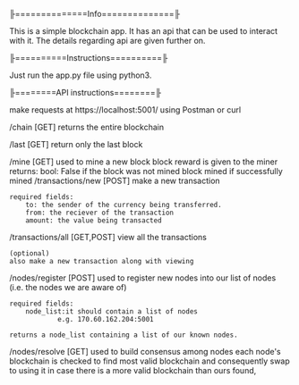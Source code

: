 ﻿╟==============Info==============╟

This is a simple blockchain app. It has an api that can be used to interact with it.
The details regarding api are given further on.

╟==========Instructions==========╟

Just run the app.py file using python3.

╟========API instructions========╟

make requests at
https://localhost:5001/
using Postman or curl

/chain [GET]
	returns the entire blockchain

/last  [GET]
	return only the last block

/mine  [GET]
	used to mine a new block
	block reward is given to the miner
	returns:
		bool: False if the block was not mined
		block mined if successfully mined
/transactions/new [POST]
	make a new transaction
	
	required fields:
		to: the sender of the currency being transferred.
		from: the reciever of the transaction
		amount: the value being transacted

/transactions/all [GET,POST]
	view all the transactions
	
	(optional)
	also make a new transaction along with viewing

/nodes/register [POST]
	used to register new nodes into our list of nodes (i.e. the nodes we are aware of)

	required fields:
		node_list:it should contain a list of nodes
				e.g. 170.60.162.204:5001
	
	returns a node_list containing a list of our known nodes.

/nodes/resolve [GET]
	used to build consensus among nodes
	each node's blockchain is checked to find most valid blockchain and consequently swap to using it in case there is a more valid blockchain than ours found,
	
